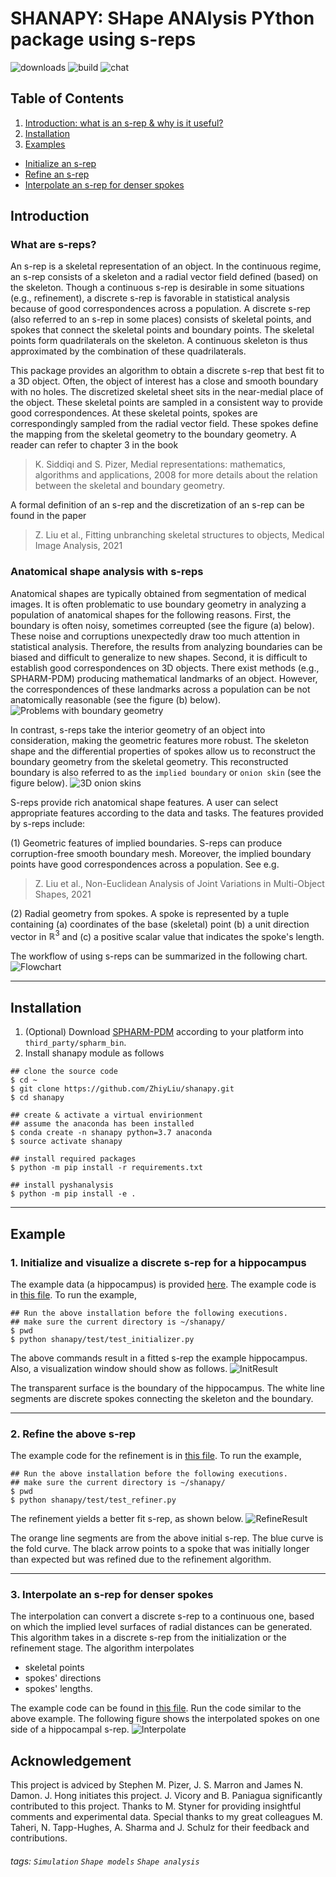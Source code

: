 SHANAPY: SHape ANAlysis PYthon package using s-reps
===
![downloads](https://img.shields.io/github/downloads/atom/atom/total.svg)
![build](https://img.shields.io/appveyor/ci/:user/:repo.svg)
![chat](https://img.shields.io/discord/:serverId.svg)

## Table of Contents

1. [Introduction: what is an s-rep & why is it useful?](#intro)
2. [Installation](#use)
3. [Examples](#example)
- [Initialize an s-rep](#initialize)
- [Refine an s-rep](#refinement)
- [Interpolate an s-rep for denser spokes](#interpolate)

<a name="intro"></a>

## Introduction

### What are s-reps?

An s-rep is a skeletal representation of an object. In the continuous regime, an s-rep consists of a skeleton and a radial vector field defined (based) on the skeleton. 
Though a continuous s-rep is desirable in some situations (e.g., refinement), a discrete s-rep is favorable in statistical analysis because of good correspondences across a population.
A discrete s-rep (also referred to an s-rep in some places) consists of skeletal points, and spokes that connect the skeletal points and boundary points.
The skeletal points form quadrilaterals on the skeleton. A continuous skeleton is thus approximated by the combination of these quadrilaterals.

This package provides an algorithm to obtain a discrete s-rep that best fit to a 3D object.
Often, the object of interest has a close and smooth boundary with no holes. 
The discretized skeletal sheet sits in the near-medial place of the object. These skeletal points are sampled in a consistent way to provide good correspondences.
At these skeletal points, spokes are correspondingly sampled from the radial vector field. These spokes define the mapping from the skeletal geometry to the boundary geometry.
A reader can refer to chapter 3 in the book
> K. Siddiqi and S. Pizer, Medial representations: mathematics, algorithms and applications, 2008
for more details about the relation between the skeletal and boundary geometry.

A formal definition of an s-rep and the discretization of an s-rep can be found in the paper
> Z. Liu et al., Fitting unbranching skeletal structures to objects, Medical Image Analysis, 2021

### Anatomical shape analysis with s-reps

Anatomical shapes are typically obtained from segmentation of medical images. It is often problematic to use boundary geometry in analyzing a population of anatomical shapes for the following reasons.
First, the boundary is often noisy, sometimes correupted (see the figure (a) below). These noise and corruptions unexpectedly draw too much attention in statistical analysis. 
Therefore, the results from analyzing boundaries can be biased and difficult to generalize to new shapes.
Second, it is difficult to establish good correspondences on 3D objects. There exist methods (e.g., SPHARM-PDM) producing mathematical landmarks of an object. 
However, the correspondences of these landmarks across a population can be not anatomically reasonable (see the figure (b) below).
![Problems with boundary geometry](figures/problems_in_boundary_geometry.png)

In contrast, s-reps take the interior geometry of an object into consideration, making the geometric features more robust. 
The skeleton shape and the differential properties of spokes allow us to reconstruct the boundary geometry from the skeletal geometry.
This reconstructed boundary is also referred to as the `implied boundary` or `onion skin` (see the figure below).
![3D onion skins](figures/onion_skins_3d.png)

S-reps provide rich anatomical shape features. A user can select appropriate features according to the data and tasks.
The features provided by s-reps include:

(1) Geometric features of implied boundaries. S-reps can produce corruption-free smooth boundary mesh. Moreover, the implied boundary points have good correspondences across a population.
See e.g.
> Z. Liu et al., Non-Euclidean Analysis of Joint Variations in Multi-Object Shapes, 2021

(2) Radial geometry from spokes. A spoke is represented by a tuple containing (a) coordinates of the base (skeletal) point (b) a unit direction vector in $\mathbb{R}^3$ and 
(c) a positive scalar value that indicates the spoke's length.

The workflow of using s-reps can be summarized in the following chart.
![Flowchart](figures/srep_fitting_workflow.png)

---
<a name="use"></a>
## Installation
1. (Optional) Download [SPHARM-PDM](https://www.nitrc.org/projects/spharm-pdm) according to your platform into `third_party/spharm_bin`.
2. Install shanapy module as follows
```bash=
## clone the source code
$ cd ~
$ git clone https://github.com/ZhiyLiu/shanapy.git
$ cd shanapy

## create & activate a virtual envirionment
## assume the anaconda has been installed
$ conda create -n shanapy python=3.7 anaconda
$ source activate shanapy

## install required packages
$ python -m pip install -r requirements.txt

## install pyshanalysis
$ python -m pip install -e .
```

---

<a name="example"></a>
## Example
<a name="initialize"></a>
### 1. Initialize and visualize a discrete s-rep for a hippocampus

The example data (a hippocampus) is provided [here](data/example_hippocampus.vtk). The example code is in [this file](shanapy/test/test_initializer.py). To run the example,
```bash=
## Run the above installation before the following executions.
## make sure the current directory is ~/shanapy/
$ pwd
$ python shanapy/test/test_initializer.py
```
The above commands result in a fitted s-rep the example hippocampus. Also, a visualization window should show as follows.
![InitResult](figures/test_initializer_result.png)

The transparent surface is the boundary of the hippocampus. The white line segments are discrete spokes connecting the skeleton and the boundary.

---
<a name="refinement"></a>
### 2. Refine the above s-rep

The example code for the refinement is in [this file](shanapy/test/test_refiner.py). To run the example,
```bash=
## Run the above installation before the following executions.
## make sure the current directory is ~/shanapy/
$ pwd
$ python shanapy/test/test_refiner.py
```
The refinement yields a better fit s-rep, as shown below.
![RefineResult](figures/refined_srep.png)

The orange line segments are from the above initial s-rep. The blue curve is the fold curve. 
The black arrow points to a spoke that was initially longer than expected but was refined due to the refinement algorithm.

---
### <a name="interpolate"></a> 3. Interpolate an s-rep for denser spokes

The interpolation can convert a discrete s-rep to a continuous one, based on which the implied level surfaces of radial distances can be generated. This algorithm takes in a discrete s-rep from the initialization or the refinement stage. The algorithm interpolates 
- skeletal points
- spokes' directions
- spokes' lengths.

The example code can be found in [this file](shanapy/test/test_interpolater.py). Run the code similar to the above example. The following figure shows the interpolated spokes on one side of a hippocampal s-rep.
![Interpolate](figures/interpolate.png)


## Acknowledgement

This project is adviced by Stephen M. Pizer, J. S. Marron and James N. Damon.
J. Hong initiates this project. J. Vicory and B. Paniagua significantly contributed to this project.
Thanks to M. Styner for providing insightful comments and experimental data.
Special thanks to my great colleagues M. Taheri, N. Tapp-Hughes, A. Sharma and J. Schulz for their feedback and contributions. 

###### tags: `Simulation` `Shape models` `Shape analysis`
